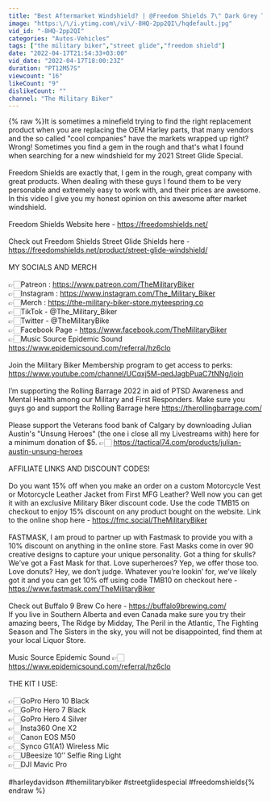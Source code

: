 ```yaml
---
title: "Best Aftermarket Windshield? | @Freedom Shields 7\" Dark Grey Tint | Install & Review"
image: "https:\/\/i.ytimg.com\/vi\/-8HQ-2pp2QI\/hqdefault.jpg"
vid_id: "-8HQ-2pp2QI"
categories: "Autos-Vehicles"
tags: ["the military biker","street glide","freedom shield"]
date: "2022-04-17T21:54:33+03:00"
vid_date: "2022-04-17T18:00:23Z"
duration: "PT12M57S"
viewcount: "16"
likeCount: "9"
dislikeCount: ""
channel: "The Military Biker"
---
```

{% raw %}It is sometimes a minefield trying to find the right replacement product when you are replacing the OEM Harley parts, that many vendors and the so called &quot;cool companies&quot; have the markets wrapped up right? Wrong! Sometimes you find a gem in the rough and that's what I found when searching for a new windshield for my 2021 Street Glide Special. <br /><br />Freedom Shields are exactly that, I gem in the rough, great company with great products. When dealing with these guys I found them to be very personable and extremely easy to work with, and their prices are awesome. In this video I give you my honest opinion on this awesome after market windshield. <br /><br />Freedom Shields Website here - <a rel="nofollow" target="blank" href="https://freedomshields.net/">https://freedomshields.net/</a> <br /><br />Check out Freedom Shields Street Glide Shields here - <a rel="nofollow" target="blank" href="https://freedomshields.net/product/street-glide-windshield/">https://freedomshields.net/product/street-glide-windshield/</a> <br /><br />MY SOCIALS AND MERCH<br /><br />👉🏻Patreon : <a rel="nofollow" target="blank" href="https://www.patreon.com/​TheMilitaryBiker">https://www.patreon.com/​TheMilitaryBiker</a><br />👉🏻Instagram : <a rel="nofollow" target="blank" href="https://www.instagram.com/The_Military_Biker​">https://www.instagram.com/The_Military_Biker​</a><br />👉🏻Merch : <a rel="nofollow" target="blank" href="https://the-military-biker-store.myteespring.co">https://the-military-biker-store.myteespring.co</a> <br />👉🏻TikTok - @The_Military_Biker<br />👉🏻Twitter - @TheMilitaryBike<br />👉🏻Facebook Page - <a rel="nofollow" target="blank" href="https://www.facebook.com/TheMilitaryBiker">https://www.facebook.com/TheMilitaryBiker</a> <br />👉🏻Music Source Epidemic Sound <a rel="nofollow" target="blank" href="https://www.epidemicsound.com/referral/hz6clo">https://www.epidemicsound.com/referral/hz6clo</a><br /><br />Join the Military Biker Membership program to get access to perks:<br /><a rel="nofollow" target="blank" href="https://www.youtube.com/channel/UCqxj5M-qedJagbPuaC7tNNg/join">https://www.youtube.com/channel/UCqxj5M-qedJagbPuaC7tNNg/join</a><br /><br />I’m supporting the Rolling Barrage 2022 in aid of PTSD Awareness and Mental Health among our Military and First Responders. Make sure you guys go and support the Rolling Barrage here <a rel="nofollow" target="blank" href="https://therollingbarrage.com/">https://therollingbarrage.com/</a> <br /><br />Please support the Veterans food bank of Calgary by downloading Julian Austin's &quot;Unsung Heroes&quot; (the one i close all my Livestreams with) here for a minimum  donation of $5. 👉🏻 <a rel="nofollow" target="blank" href="https://tactical74.com/products/julian-austin-unsung-heroes">https://tactical74.com/products/julian-austin-unsung-heroes</a> <br /><br />AFFILIATE LINKS AND DISCOUNT CODES!<br /><br />Do you want 15% off when you make an order on a custom Motorcycle Vest or Motorcycle Leather Jacket from First MFG Leather? Well now you can get it with an exclusive Military Biker discount code. Use the code TMB15 on checkout to enjoy 15% discount on any product bought on the website. Link to the online shop here - <a rel="nofollow" target="blank" href="https://fmc.social/TheMilitaryBiker">https://fmc.social/TheMilitaryBiker</a>  <br /><br />FASTMASK, I am proud to partner up with Fastmask to provide you with a 10% discount on anything in the online store. Fast Masks come in over 90 creative designs to capture your unique personality. Got a thing for skulls? We’ve got a Fast Mask for that. Love superheroes? Yep, we offer those too. Love donuts? Hey, we don’t judge. Whatever you’re lookin’ for, we’ve likely got it and you can get 10% off using code TMB10 on checkout here - <a rel="nofollow" target="blank" href="https://www.fastmask.com/TheMilitaryBiker">https://www.fastmask.com/TheMilitaryBiker</a> <br /><br />Check out Buffalo 9 Brew Co here - <a rel="nofollow" target="blank" href="https://buffalo9brewing.com/">https://buffalo9brewing.com/</a> <br />If you live in Southern Alberta and even Canada make sure you try their amazing beers, The Ridge by Midday, The Peril in the Atlantic, The Fighting Season and The Sisters in the sky, you will not be disappointed, find them at your local Liquor Store. <br /><br />Music Source Epidemic Sound 👉🏻<a rel="nofollow" target="blank" href="https://www.epidemicsound.com/referral/hz6clo">https://www.epidemicsound.com/referral/hz6clo</a><br /><br />THE KIT I USE:<br /><br />👉🏻GoPro Hero 10 Black<br />👉🏻GoPro Hero 7 Black <br />👉🏻GoPro Hero 4 Silver  <br />👉🏻Insta360 One X2<br />👉🏻Canon EOS M50 <br />👉🏻Synco G1(A1) Wireless Mic <br />👉🏻UBeesize 10’’ Selfie Ring Light <br />👉🏻DJI Mavic Pro <br /><br />#harleydavidson #themilitarybiker #streetglidespecial #freedomshields{% endraw %}

